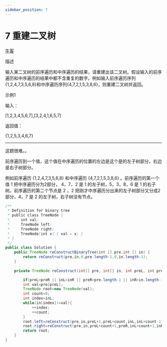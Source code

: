 ```yaml
---
sidebar_position: 7
---
```


# 7 重建二叉树

[牛客](https://www.nowcoder.com/practice/8a19cbe657394eeaac2f6ea9b0f6fcf6)

描述

输入某二叉树的前序遍历和中序遍历的结果，请重建出该二叉树。假设输入的前序遍历和中序遍历的结果中都不含重复的数字。例如输入前序遍历序列{1,2,4,7,3,5,6,8}和中序遍历序列{4,7,2,1,5,3,8,6}，则重建二叉树并返回。

示例1

输入：

[1,2,3,4,5,6,7],[3,2,4,1,6,5,7]

返回值：

{1,2,5,3,4,6,7}

---

这题很难。。

前序遍历到一个值，这个值在中序遍历的位置的左边是这个是的左子树部分，右边是右子树部分。

例如前序遍历 {1,2,4,7,3,5,6,8} 和中序遍历 {4,7,2,1,5,3,8,6} 。前序遍历的第一个值 1 把中序遍历分为2部分， 4，7，2 是 1 的左子树，5，3，8，6 是 1 的右子树。前序遍历的第二个节点是 2 ，2 把刚才中序遍历分出来的左子树部分又分成2部分，4，7 是 2 的左子树，右子树没有节点。


~~~java
/**
 * Definition for binary tree
 * public class TreeNode {
 *     int val;
 *     TreeNode left;
 *     TreeNode right;
 *     TreeNode(int x) { val = x; }
 * }
 */
public class Solution {
    public TreeNode reConstructBinaryTree(int [] pre,int [] in) {
        return reConstruct(pre,in,0,pre.length-1,0,in.length-1);
    }
    
    private TreeNode reConstruct(int[] pre, int[] in, int preL, int preR, int inL, int inR){

        if(preL>preR || inL>inR || preR>pre.length-1 || inR>in.length-1) return null;
        int val=pre[preL];
        TreeNode root=new TreeNode(val);
        int count=0;
        int index=inL;
        while(in[index]!=val){
            ++index;
            ++count;
        }
        root.left=reConstruct(pre,in,preL+1,preL+count,inL,inL+count-1);
        root.right=reConstruct(pre,in,preL+count+1,preR,inL+count+1,inR);
        return root;
    }
}
~~~
